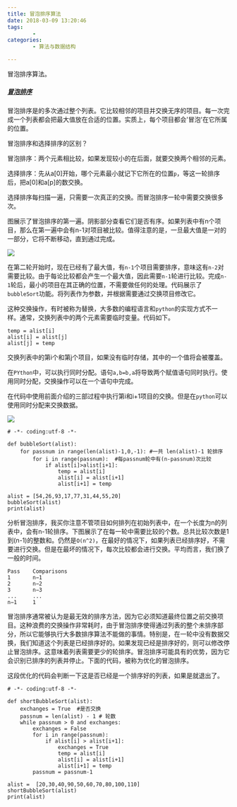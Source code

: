 ```yaml
---
title: 冒泡排序算法
date: 2018-03-09 13:20:46
tags:
		- 
categories:
		- 算法与数据结构

---
```


冒泡排序算法。

<!-- more -->



##### [冒泡排序](https://interactivepython.org/courselib/static/pythonds/SortSearch/TheBubbleSort.html)

冒泡排序是的多次通过整个列表。它比较相邻的项目并交换无序的项目。每一次完成一个列表都会把最大值放在合适的位置。实质上，每个项目都会'冒泡'在它所属的位置。


冒泡排序和选择排序的区别？

冒泡排序：两个元素相比较，如果发现较小的在后面，就要交换两个相邻的元素。

选择排序：先从a[0]开始，哪个元素最小就记下它所在的位置`p`，等这一轮排序后，把a[0]和a[p]的数交换。

选择排序每扫描一遍，只需要一次真正的交换。而冒泡排序一轮中需要交换很多次。

图展示了冒泡排序的第一遍。阴影部分查看它们是否有序。如果列表中有n个项目，那么在第一遍中会有n-1对项目被比较。值得注意的是，一旦最大值是一对的一部分，它将不断移动，直到通过完成。

![](https://interactivepython.org/courselib/static/pythonds/_images/bubblepass.png)

在第二轮开始时，现在已经有了最大值，有`n-1`个项目需要排序，意味这有`n-2`对需要比较。由于每论比较都会产生一个最大值，因此需要`n-1`轮进行比较。完成`n-1`轮后，最小的项目在其正确的位置，不需要做任何的处理。代码展示了`bubbleSort`功能。将列表作为参数，并根据需要通过交换项目修改它。

这种交换操作，有时被称为替换，大多数的编程语言和`python`的实现方式不一样。通常，交换列表中的两个元素需要临时变量。代码如下。

	temp = alist[i]
	alist[i] = alist[j]
	alist[j] = temp

交换列表中的第i个和第j个项目，如果没有临时存储，其中的一个值将会被覆盖。

在`PYthon`中，可以执行同时分配。语句`a,b=b,a`将导致两个赋值语句同时执行。使用同时分配，交换操作可以在一个语句中完成。

在代码中使用前面介绍的三部过程中执行第i和i+1项目的交换。但是在`python`可以使用同时分配来交换数据。

![](https://interactivepython.org/courselib/static/pythonds/_images/swap.png)

	# -*- coding:utf-8 -*-
	
	def bubbleSort(alist):
	    for passnum in range(len(alist)-1,0,-1): #一共 len(alist)-1 轮排序
	        for i in range(passnum):  #每passnum轮中有(n-passnum)次比较
	            if alist[i]>alist[i+1]:
	                temp = alist[i]
	                alist[i] = alist[i+1]
	                alist[i+1] = temp 
	                
	alist = [54,26,93,17,77,31,44,55,20]
	bubbleSort(alist)
	print(alist)


分析冒泡排序，我买你注意不管项目如何排列在初始列表中，在一个长度为n的列表中，会有n-1轮排序。下图展示了在每一轮中需要比较的个数。总共比较次数是1到(n-1)的整数和。仍然是`O(n^2)`，在最好的情况下，如果列表已经排序好，不需要进行交换。但是在最坏的情况下，每次比较都会进行交换。平均而言，我们换了一般的时间。

	Pass	Comparisons
	1		n−1
	2		n−2
	3		n−3
	...		...
	n−1		1


冒泡排序通常被认为是最无效的排序方法，因为它必须知道最终位置之前交换项目。这种浪费的交换操作非常耗时，由于冒泡排序使得通过列表的整个未排序部分，所以它能够执行大多数排序算法不能做的事情。特别是，在一轮中没有数据交换，我们知道这个列表是已经排序好的。如果发现已经是排序好的，则可以修改停止冒泡排序。这意味着列表需要更少的轮排序。冒泡排序可能具有的优势，因为它会识别已排序的列表并停止。下面的代码，被称为优化的冒泡排序。

这段优化的代码会判断一下这是否已经是一个排序好的列表，如果是就退出了。

	# -*- coding:utf-8 -*-
	
	def shortBubbleSort(alist):
	    exchanges = True  #是否交换
	    passnum = len(alist) - 1 # 轮数
	    while passnum > 0 and exchanges:
	        exchanges = False
	        for i in range(passnum):
	            if alist[i] > alist[i+1]:
	                exchanges = True 
	                temp = alist[i]
	                alist[i] = alist[i+1]
	                alist[i+1] = temp
	        passnum = passnum-1 
	 
	alist =  [20,30,40,90,50,60,70,80,100,110]
	shortBubbleSort(alist)
	print(alist) 


